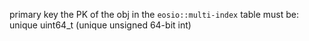 primary key
    the PK of the obj in the `eosio::multi-index` table must be:
        unique uint64_t (unique unsigned 64-bit int)